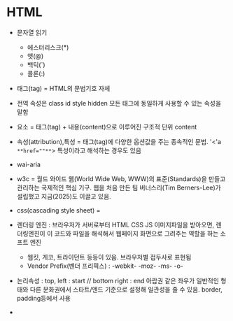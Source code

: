 # HTML

- 문자열 읽기
  - 에스터리스크(\*)
  - 앳(@)
  - 백틱(`)
  - 콜론(:)
- 태그(tag) = HTML의 문법기호 자체 <a>
- 전역 속성은 class id style hidden 모든 태그에 동일하게 사용할 수 있는 속성을 말함
- 요소 = 태그(tag) + 내용(content)으로 이루어진 구조적 단위 <a>content</a>
- 속성(attribution),특성 = 태그(tag)에 다양한 옵션값을 주는 종속적인 문법. '<'a `**href=""**`> 특성이라고 해석하는 경우도 있음
- wai-aria
- w3c = 월드 와이드 웹(World Wide Web, WWW)의 표준(Standards)을 만들고 관리하는 국제적인 핵심 기구. 웹을 처음 만든 팀 버너스리(Tim Berners-Lee)가 설립했고 지금(2025)도 이끌고 있음.
- css(cascading style sheet) =

- 렌더링 엔진 : 브라우저가 서버로부터 HTML CSS JS 이미지파일을 받아오면, 렌더링엔진이 이 코드와 파일을 해석해서 웹페이지 화면으로 그려주는 역할을 하는 소프트 엔진
  - 웹킷, 게코, 트라이던트 등등이 있음. 브라우저별 접두사로 표현됨
  - Vendor Prefix(벤더 프리픽스) : -webkit- -moz- -ms- -o-
- 논리속성 : top, left : start // bottom right : end 아랍권 같은 좌우가 일반적인 형태와 다른 문화권에서 스타트/엔드 기준으로 설정해 일관성을 줄 수 있음. border, padding등에서 사용
-
